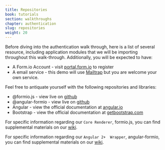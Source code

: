 ```yaml
---
title: Repositories
book: tutorials
section: walkthroughs
chapter: authentication
slug: repositories
weight: 20
---
```

Before diving into the authentication walk through, here is a list of several resource, including application modules
that we will be importing throughout this walk-through. Additionally, you will be expected to have:

 - A Form.io Account - visit [portal.form.io](https://portal.form.io) to register
 - A email service - this demo will use [Mailtrap](https://mailtrap.io/) but you are welcome your own service.

Feel free to antiquate yourself with the following repositories and libraries:

 - @formio.js - view live on [github](https://github.com/formio/formio.js) 
 - @angular-formio - view live on [github](https://github.com/formio/angular-formio)
 - Angular - view the official documentation at [angular.io](https://angular.io)
 - Bootstrap - view the official documentation at [getbootstrap.com](https://getbootstrap.com/docs/4.0/getting-started/introduction/)

For specific information regarding our `Core Renderer`, formio.js, you can find supplemental materials on our [wiki](https://github.com/formio/formio.js/wiki).

For specific information regarding our `Angular 2+  Wrapper`, angular-formio, you can find supplemental materials on our [wiki](https://github.com/formio/angular-formio/wiki).

